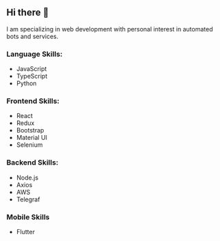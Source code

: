 ## Hi there 👋

I am specializing in web development with personal interest in automated bots and services.

### Language Skills:

- JavaScript
- TypeScript
- Python

### Frontend Skills:

- React
- Redux
- Bootstrap
- Material UI
- Selenium

### Backend Skills:

- Node.js
- Axios
- AWS
- Telegraf

### Mobile Skills

- Flutter

<!--
**3cki/3cki** is a ✨ _special_ ✨ repository because its `README.md` (this file) appears on your GitHub profile.

Here are some ideas to get you started:

- 🔭 I’m currently working on ...
- 🌱 I’m currently learning ...
- 👯 I’m looking to collaborate on ...
- 🤔 I’m looking for help with ...
- 💬 Ask me about ...
- 📫 How to reach me: ...
- 😄 Pronouns: ...
- ⚡ Fun fact: ...
-->
